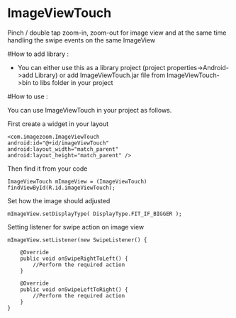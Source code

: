 ImageViewTouch
==============

Pinch / double tap zoom-in, zoom-out for image view and at the same time handling the swipe events on the same ImageView 


#How to add library :

- You can either 
     use this as a library project (project properties->Android->add Library) 
  or 
     add ImageViewTouch.jar file from ImageViewTouch->bin to libs folder in your project
     
     
#How to use :

   You can use ImageViewTouch in your project as follows.
   
   
   First create a widget in your layout
   
    <com.imagezoom.ImageViewTouch 
    android:id="@+id/imageViewTouch"
    android:layout_width="match_parent"
    android:layout_height="match_parent" />
   
   
   
   Then find it from your code
   
   	ImageViewTouch mImageView = (ImageViewTouch) findViewById(R.id.imageViewTouch);
   
   Set how the image should adjusted
   
   	mImageView.setDisplayType( DisplayType.FIT_IF_BIGGER );
   	
   Setting listener for swipe action on image view
   
	mImageView.setListener(new SwipeListener() {
	
	    @Override
	    public void onSwipeRightToLeft() {
	        //Perform the required action
	    }
					
	    @Override
	    public void onSwipeLeftToRight() {
	        //Perform the required action
	    }
	}				

